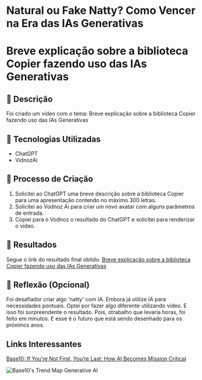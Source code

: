 # Natural ou Fake Natty? Como Vencer na Era das IAs Generativas

# Breve explicação sobre a biblioteca Copier fazendo uso das IAs Generativas

## 📒 Descrição
Foi criado um vídeo com o tema: Breve explicação sobre a biblioteca Copier fazendo uso das IAs Generativas

## 🤖 Tecnologias Utilizadas
- ChatGPT
- VidnozAi

## 🧐 Processo de Criação
1. Solicitei ao ChatGPT uma breve descrição sobre a biblioteca Copier para uma apresentação contendo no máximo 300 letras.
2. Solicitei ao Vodnoz Ai para criar um novo avatar com alguns parâmetros de entrada.
3. Copiei para o Vodnoz o resultado do ChatGPT e solicitei para renderizar o vídeo.
   
## 🚀 Resultados
Segue o link do resultado final obtido. [Breve explicação sobre a biblioteca Copier fazendo uso das IAs Generativas](https://share.vidnoz.com/aivideo?id=6358681)

## 💭 Reflexão (Opcional)
Foi desafiador criar algo 'natty' com IA. Embora já utilize IA para necessidades pontuais. Optei por fazer algo diferente utilizando vídeo. E isso foi surpreendente o resultado. Pois, otrabalho que levaria horas, foi feito em minutos. E esse é o futuro que está sendo desenhado para os próximos anos.


## Links Interessantes

[Base10: If You’re Not First, You’re Last: How AI Becomes Mission Critical](https://base10.vc/post/generative-ai-mission-critical/)

![Base10's Trend Map Generative AI](https://github.com/digitalinnovationone/lab-natty-or-not/assets/730492/f4df26e8-f8f7-4419-8252-c69d73ea930c)
